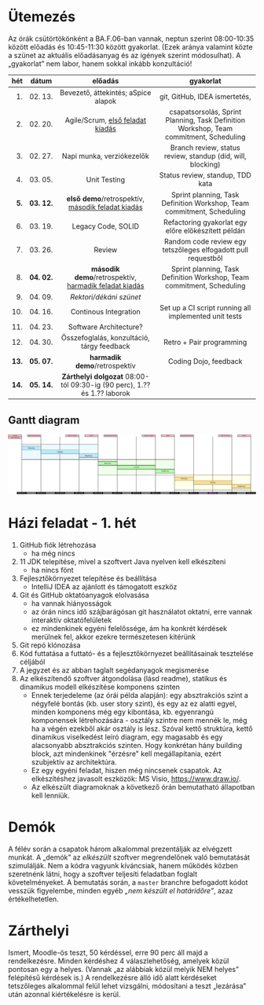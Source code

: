 # Ütemezés

Az órák csütörtökönként a BA.F.06-ban vannak, neptun szerint 08:00-10:35 között előadás és 10:45-11:30 között gyakorlat. (Ezek aránya valamint közte a szünet az aktuális előadásanyag és az igények szerint módosulhat). A „gyakorlat” nem labor, hanem sokkal inkább konzultáció!

|hét    |dátum        |előadás|gyakorlat|
|------:|:-----------:|:-----:|:-------:|
| 1.|02.&nbsp;13.|Bevezető, áttekintés; aSpice alapok|git, GitHub, IDEA ismertetés,
| 2.|02.&nbsp;20.|Agile/Scrum, [első feladat kiadás](sprint_1.md)|csapatsorsolás, Sprint Planning, Task Definition Workshop, Team commitment, Scheduling
| 3.|02.&nbsp;27.|Napi munka, verziókezelők|Branch review, status review, standup (did, will, blocking)
| 4.|03.&nbsp;05.|Unit Testing|Status review, standup, TDD kata
| **5.**|**03.&nbsp;12.**|**első demo**/retrospektív, [második feladat kiadás](sprint_2.md)|Sprint planning, Task Definition Workshop, Team commitment, Scheduling
| 6.|03.&nbsp;19.|Legacy Code, SOLID|Refactoring gyakorlat egy előre előkészített példán
| 7.|03.&nbsp;26.|Review|Random code review egy tetszőleges elfogadott pull requestből
| 8.|**04.&nbsp;02.**|**második demo**/retrospektív, [harmadik feladat kiadás](sprint_3.md)|Sprint planning, Task Definition Workshop, Team commitment, Scheduling
| 9.|04. 09.|_Rektori/dékáni szünet_
|10.|04.&nbsp;16.|Continous Integration|Set up a CI script running all implemented unit tests
|11.|04.&nbsp;23.|Software Architecture?
|12.|04.&nbsp;30.|Összefoglalás, konzultáció, tárgy feedback|Retro + Pair programming
|**13.**|**05.&nbsp;07.**|**harmadik demo**/retrospektív|Coding Dojo, feedback
|**14.**|**05.&nbsp;14.**|**Zárthelyi dolgozat** 08:00-tól 09:30-ig (90 perc), 1.?? és 1.?? laborok

## Gantt diagram

![gantt](images/gantt.png)


# Házi feladat - 1. hét

1. GitHub fiók létrehozása
    * ha még nincs
2. 11 JDK telepítése, mivel a szoftvert Java nyelven kell elkészíteni
    * ha nincs fönt
3. Fejlesztőkörnyezet telepítése és beállítása
    * IntelliJ IDEA az ajánlott és támogatott eszköz
4. Git és GitHub oktatóanyagok elolvasása
    * ha vannak hiányosságok
    * az órán nincs idő szájbarágósan git használatot oktatni, erre vannak interaktív oktatófelületek
    * ez mindenkinek egyéni felelőssége, ám ha konkrét kérdések merülnek fel, akkor ezekre természetesen kitérünk
5. Git repó klónozása
6. Kód futtatása a futtató- és a fejlesztőkörnyezet beállításainak tesztelése céljából
7. A jegyzet és az abban taglalt segédanyagok megismerése
8. Az elkészítendő szoftver átgondolása (lásd readme), statikus és dinamikus modell elkészítése komponens szinten
    * Ennek terjedeleme (az órái példa alapján): egy absztrakciós szint a négyfelé bontás (kb. user story szint), és egy az ez alatti egyel, minden komponens még egy kibontása, kb. egyenrangú komponensek létrehozására - osztály szintre nem mennék le, még ha a végén ezekből akár osztály is lesz. Szóval kettő struktúra, kettő dinamikus viselkedést leíró diagram, egy magasabb és egy alacsonyabb absztrakciós szinten. Hogy konkrétan hány building block, azt mindenkinek "érzésre" kell megállapítania, ezért szubjektív az architektúra.
    * Ez egy egyéni feladat, hiszen még nincsenek csapatok. Az elkészítéshez javasolt eszközök: MS Visio, https://www.draw.io/.
    * Az elkészült diagramoknak a következő órán bemutatható állapotban kell lenniük.



# Demók

A félév során a csapatok három alkalommal prezentálják az elvégzett munkát. A „demók” az _elkészült_ szoftver megrendelőnek való bemutatását szimulálják. Nem a kódra vagyunk kíváncsiak, hanem működés közben szeretnénk látni, hogy a szoftver teljesíti feladatban foglalt követelményeket.
A bemutatás során, a `master` branchre befogadott kódot vesszük figyelembe, minden egyéb _„nem készült el határidőre”_, azaz értékelhetetlen.


# Zárthelyi

Ismert, Moodle-ös teszt, 50 kérdéssel, erre 90 perc áll majd a rendelkezésre. Minden kérdéshez 4 válaszlehetőség, amelyek közül pontosan egy a helyes. (Vannak „az alábbiak közül melyik NEM helyes” felépítésű kérdések is.) A rendelkezésre álló idő alatt kérdéseket tetszőleges alkalommal felül lehet vizsgálni, módosítani a teszt „lezárása” után azonnal kiértékelésre is kerül.
